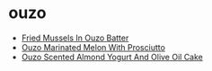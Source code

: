 # ouzo

 * [Fried Mussels In Ouzo Batter](index/f/fried-mussels-in-ouzo-batter-355950.json)
 * [Ouzo Marinated Melon With Prosciutto](index/o/ouzo-marinated-melon-with-prosciutto-158.json)
 * [Ouzo Scented Almond Yogurt And Olive Oil Cake](index/o/ouzo-scented-almond-yogurt-and-olive-oil-cake-238253.json)
